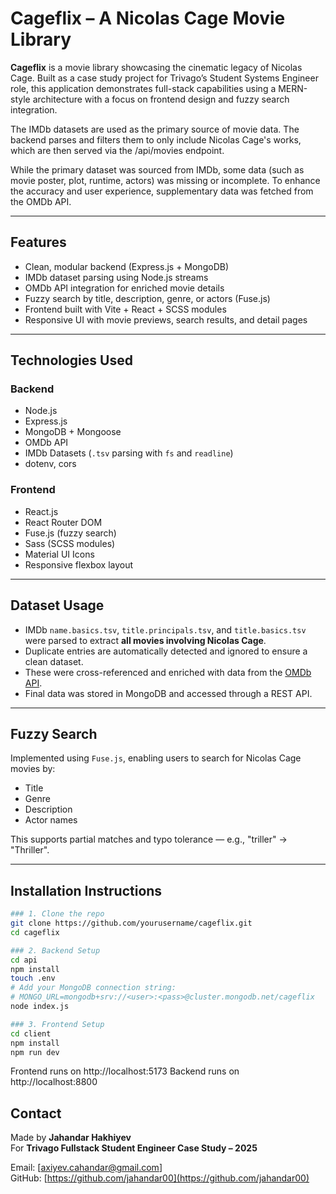 #  Cageflix – A Nicolas Cage Movie Library

**Cageflix** is a movie library showcasing the cinematic legacy of Nicolas Cage. Built as a case study project for Trivago’s Student Systems Engineer role, this application demonstrates full-stack capabilities using a MERN-style architecture with a focus on frontend design and fuzzy search integration.

The IMDb datasets are used as the primary source of movie data. The backend parses and filters them to only include Nicolas Cage's works, which are then served via the /api/movies endpoint. 

While the primary dataset was sourced from IMDb, some data (such as movie poster, plot, runtime, actors) was missing or incomplete. To enhance the accuracy and user experience, supplementary data was fetched from the OMDb API.


---

##  Features

-  Clean, modular backend (Express.js + MongoDB)
-  IMDb dataset parsing using Node.js streams
-  OMDb API integration for enriched movie details
-  Fuzzy search by title, description, genre, or actors (Fuse.js)
-  Frontend built with Vite + React + SCSS modules
-  Responsive UI with movie previews, search results, and detail pages

---


##  Technologies Used

### Backend
- Node.js
- Express.js
- MongoDB + Mongoose
- OMDb API
- IMDb Datasets (`.tsv` parsing with `fs` and `readline`)
- dotenv, cors

### Frontend
- React.js
- React Router DOM
- Fuse.js (fuzzy search)
- Sass (SCSS modules)
- Material UI Icons
- Responsive flexbox layout

---

##  Dataset Usage

- IMDb `name.basics.tsv`, `title.principals.tsv`, and `title.basics.tsv` were parsed to extract **all movies involving Nicolas Cage**.
- Duplicate entries are automatically detected and ignored to ensure a clean dataset.
- These were cross-referenced and enriched with data from the [OMDb API](https://www.omdbapi.com/).
- Final data was stored in MongoDB and accessed through a REST API.

---

##  Fuzzy Search

Implemented using `Fuse.js`, enabling users to search for Nicolas Cage movies by:
- Title
- Genre
- Description
- Actor names

This supports partial matches and typo tolerance — e.g., "triller" → "Thriller".

---

##  Installation Instructions

```bash
### 1. Clone the repo
git clone https://github.com/yourusername/cageflix.git
cd cageflix

### 2. Backend Setup
cd api
npm install
touch .env
# Add your MongoDB connection string:
# MONGO_URL=mongodb+srv://<user>:<pass>@cluster.mongodb.net/cageflix
node index.js

### 3. Frontend Setup
cd client
npm install
npm run dev

```

Frontend runs on http://localhost:5173
Backend runs on http://localhost:8800


##  Contact

Made by **Jahandar Hakhiyev**  
For **Trivago Fullstack Student Engineer Case Study – 2025**

 Email: [axiyev.cahandar@gmail.com]  
 GitHub: [https://github.com/jahandar00](https://github.com/jahandar00)
